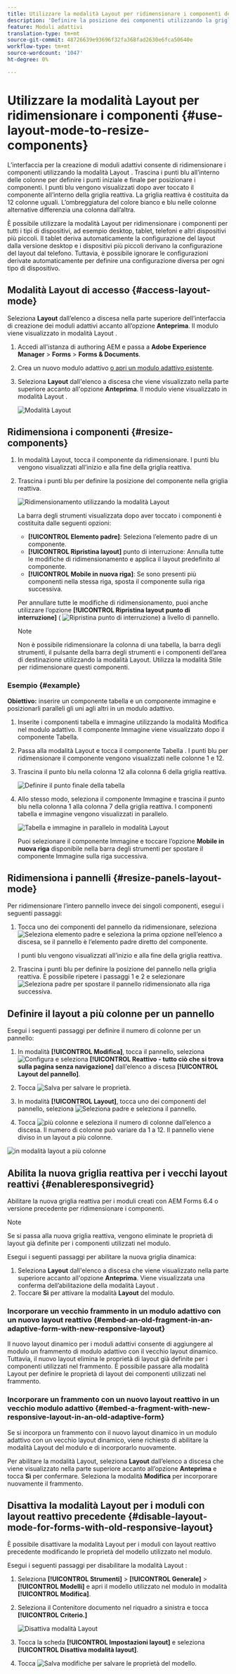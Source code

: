 ```yaml
---
title: Utilizzare la modalità Layout per ridimensionare i componenti dei moduli adattivi
description: 'Definire la posizione dei componenti utilizzando la griglia reattiva disponibile in modalità Layout '
feature: Moduli adattivi
translation-type: tm+mt
source-git-commit: 48726639e93696f32fa368fad2630e6fca50640e
workflow-type: tm+mt
source-wordcount: '1047'
ht-degree: 0%

---
```



# Utilizzare la modalità Layout per ridimensionare i componenti {#use-layout-mode-to-resize-components}

L’interfaccia per la creazione di moduli adattivi consente di ridimensionare i componenti utilizzando la modalità Layout . Trascina i punti blu all’interno delle colonne per definire i punti iniziale e finale per posizionare i componenti. I punti blu vengono visualizzati dopo aver toccato il componente all’interno della griglia reattiva. La griglia reattiva è costituita da 12 colonne uguali. L’ombreggiatura del colore bianco e blu nelle colonne alternative differenzia una colonna dall’altra.

È possibile utilizzare la modalità Layout per ridimensionare i componenti per tutti i tipi di dispositivi, ad esempio desktop, tablet, telefoni e altri dispositivi più piccoli. Il tablet deriva automaticamente la configurazione del layout dalla versione desktop e i dispositivi più piccoli derivano la configurazione del layout dal telefono. Tuttavia, è possibile ignorare le configurazioni derivate automaticamente per definire una configurazione diversa per ogni tipo di dispositivo.

## Modalità Layout di accesso {#access-layout-mode}

Seleziona **Layout** dall’elenco a discesa nella parte superiore dell’interfaccia di creazione dei moduli adattivi accanto all’opzione **Anteprima**. Il modulo viene visualizzato in modalità Layout .

1. Accedi all&#39;istanza di authoring AEM e passa a **Adobe Experience Manager** > **Forms** > **Forms &amp; Documents**.
1. Crea un nuovo modulo adattivo [o apri un modulo adattivo esistente](../../forms/using/creating-adaptive-form.md).
1. Seleziona **Layout** dall&#39;elenco a discesa che viene visualizzato nella parte superiore accanto all&#39;opzione **Anteprima**. Il modulo viene visualizzato in modalità Layout .

   ![Modalità Layout](assets/layout_mode_ic_new.png)

## Ridimensiona i componenti {#resize-components}

1. In modalità Layout, tocca il componente da ridimensionare. I punti blu vengono visualizzati all’inizio e alla fine della griglia reattiva.
1. Trascina i punti blu per definire la posizione del componente nella griglia reattiva.

   ![Ridimensionamento utilizzando la modalità Layout](assets/layout_mode_resize_new_updated1.png)

   La barra degli strumenti visualizzata dopo aver toccato i componenti è costituita dalle seguenti opzioni:

   * **[!UICONTROL Elemento padre]**: Seleziona l’elemento padre di un componente.
   * **[!UICONTROL Ripristina layout]** punto di interruzione: Annulla tutte le modifiche di ridimensionamento e applica il layout predefinito al componente.
   * **[!UICONTROL Mobile in nuova riga]**: Se sono presenti più componenti nella stessa riga, sposta il componente sulla riga successiva.

   Per annullare tutte le modifiche di ridimensionamento, puoi anche utilizzare l’opzione **[!UICONTROL Ripristina layout punto di interruzione]** ( ![Ripristina punto di interruzione](assets/reverttopreviouslypublishedversion.png)) a livello di pannello.

   >[!NOTE]
   >
   >Non è possibile ridimensionare la colonna di una tabella, la barra degli strumenti, il pulsante della barra degli strumenti e i componenti dell’area di destinazione utilizzando la modalità Layout. Utilizza la modalità Stile per ridimensionare questi componenti.

### Esempio {#example}

**Obiettivo:** inserire un componente tabella e un componente immagine e posizionarli paralleli gli uni agli altri in un modulo adattivo.

1. Inserite i componenti tabella e immagine utilizzando la modalità Modifica nel modulo adattivo. Il componente Immagine viene visualizzato dopo il componente Tabella.
1. Passa alla modalità Layout e tocca il componente Tabella . I punti blu per ridimensionare il componente vengono visualizzati nelle colonne 1 e 12.
1. Trascina il punto blu nella colonna 12 alla colonna 6 della griglia reattiva.

   ![Definire il punto finale della tabella](assets/layout_mode_end_point_table_new.png)

1. Allo stesso modo, seleziona il componente Immagine e trascina il punto blu nella colonna 1 alla colonna 7 della griglia reattiva. I componenti tabella e immagine vengono visualizzati in parallelo.

   ![Tabella e immagine in parallelo in modalità Layout](assets/table_image_parallel_new.png)

   Puoi selezionare il componente Immagine e toccare l’opzione **Mobile in nuova riga** disponibile nella barra degli strumenti per spostare il componente Immagine sulla riga successiva.

## Ridimensiona i pannelli {#resize-panels-layout-mode}

Per ridimensionare l’intero pannello invece dei singoli componenti, esegui i seguenti passaggi:

1. Tocca uno dei componenti del pannello da ridimensionare, seleziona ![Seleziona elemento padre](assets/select_parent_icon.svg) e seleziona la prima opzione nell’elenco a discesa, se il pannello è l’elemento padre diretto del componente.

   I punti blu vengono visualizzati all’inizio e alla fine della griglia reattiva.

1. Trascina i punti blu per definire la posizione del pannello nella griglia reattiva.
È possibile ripetere i passaggi 1 e 2 e selezionare ![Seleziona padre](assets/float_to_new_line_icon.svg) per spostare il pannello ridimensionato alla riga successiva.

## Definire il layout a più colonne per un pannello

Esegui i seguenti passaggi per definire il numero di colonne per un pannello:

1. In modalità **[!UICONTROL Modifica]**, tocca il pannello, seleziona ![Configura](assets/configure_icon.png) e seleziona **[!UICONTROL Reattivo - tutto ciò che si trova sulla pagina senza navigazione]** dall’elenco a discesa **[!UICONTROL Layout del pannello]**.

1. Tocca ![Salva](assets/save_icon.svg) per salvare le proprietà.

1. In modalità **[!UICONTROL Layout]**, tocca uno dei componenti del pannello, seleziona ![Seleziona padre](assets/select_parent_icon.svg) e seleziona il pannello.

1. Tocca ![più colonne](assets/multi-column.svg) e seleziona il numero di colonne dall’elenco a discesa. Il numero di colonne può variare da 1 a 12. Il pannello viene diviso in un layout a più colonne.

![in modalità layout a più colonne](assets/multi-column-layout.png)

## Abilita la nuova griglia reattiva per i vecchi layout reattivi {#enableresponsivegrid}

Abilitare la nuova griglia reattiva per i moduli creati con AEM Forms 6.4 o versione precedente per ridimensionare i componenti.

>[!NOTE]
>
>Se si passa alla nuova griglia reattiva, vengono eliminate le proprietà di layout già definite per i componenti utilizzati nel modulo.

Esegui i seguenti passaggi per abilitare la nuova griglia dinamica:

1. Seleziona **Layout** dall&#39;elenco a discesa che viene visualizzato nella parte superiore accanto all&#39;opzione **Anteprima**. Viene visualizzata una conferma dell’abilitazione della modalità Layout .
1. Toccare **Sì** per attivare la modalità **Layout** del modulo.

### Incorporare un vecchio frammento in un modulo adattivo con un nuovo layout reattivo {#embed-an-old-fragment-in-an-adaptive-form-with-new-responsive-layout}

Il nuovo layout dinamico per i moduli adattivi consente di aggiungere al modulo un frammento di modulo adattivo con il vecchio layout dinamico. Tuttavia, il nuovo layout elimina le proprietà di layout già definite per i componenti utilizzati nel frammento. È possibile passare alla modalità Layout per definire le proprietà di layout dei componenti utilizzati nel frammento.

### Incorporare un frammento con un nuovo layout reattivo in un vecchio modulo adattivo {#embed-a-fragment-with-new-responsive-layout-in-an-old-adaptive-form}

Se si incorpora un frammento con il nuovo layout dinamico in un modulo adattivo con un vecchio layout dinamico, viene richiesto di abilitare la modalità Layout del modulo e di incorporarlo nuovamente.

Per abilitare la modalità Layout, seleziona **Layout** dall’elenco a discesa che viene visualizzato nella parte superiore accanto all’opzione **Anteprima** e tocca **Sì** per confermare. Seleziona la modalità **Modifica** per incorporare nuovamente il frammento.

## Disattiva la modalità Layout per i moduli con layout reattivo precedente {#disable-layout-mode-for-forms-with-old-responsive-layout}

È possibile disattivare la modalità Layout per i moduli con layout reattivo precedente modificando le proprietà del modello utilizzato nel modulo.

Esegui i seguenti passaggi per disabilitare la modalità Layout :

1. Seleziona **[!UICONTROL Strumenti]** > **[!UICONTROL Generale]** > **[!UICONTROL Modelli]** e apri il modello utilizzato nel modulo in modalità **[!UICONTROL Modifica]**.
1. Seleziona il Contenitore documento nel riquadro a sinistra e tocca **[!UICONTROL Criterio.]**

   ![Disattiva modalità Layout](assets/policy_disable_layout_mode.png)

1. Tocca la scheda **[!UICONTROL Impostazioni layout]** e seleziona **[!UICONTROL Disattiva modalità layout]**.
1. Tocca ![Salva modifiche](assets/save_icon.png) per salvare le proprietà del modello.

